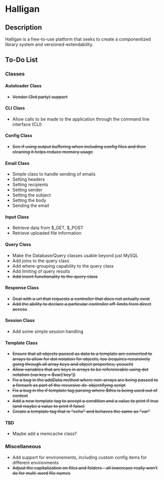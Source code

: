 # Halligan


## Description

Halligan is a free-to-use platform that seeks to create a componentized library system and versioned-extendability.


## To-Do List


### Classes


#### Autoloader Class

*	~~Vendor (3rd party) support~~


#### CLI Class

*	Allow calls to be made to the application through the command line interface (CLI)


#### Config Class

*	~~See if using output buffering when including config files and then cleaning it helps reduce memory usage~~


#### Email Class

*	Simple class to handle sending of emails
  *	Setting headers
  *	Setting recipients
  *	Setting sender
  *	Setting the subject
  *	Setting the body
  *	Sending the email


#### Input Class

*	Retrieve data from $_GET, $_POST
*	Retrieve uploaded file information


#### Query Class

*	Make the Database/Query classes usable beyond just MySQL
*	Add joins to the query class
*	Add where-grouping capability to the query class
*	Add limiting of query results
*	~~Add insert functionality to the query class~~


#### Response Class

*	~~Deal with a url that requests a controller that does not actually exist~~
*	~~Add the ability to declare a particular controller off-limits from direct access~~


#### Session Class

*	Add some simple session handling


#### Template Class

*	~~Ensure that all objects passed as data to a template are converted to arrays to allow for dot notation for objects, too (requires recursively going through all array keys and object properties, yeouch)~~
*	~~Allow variables that are keys in arrays to be referencable using dot notation (var.key = $var['key'])~~
*	~~Fix a bug in the addData method where non-arrays are being passed to a foreach as part of the recursive de-objectifying script~~
*	~~Fix a bug in the if template tag parsing where $this is being used out of context~~
*	~~Add a new template tag to accept a condition and a value to print if true (and maybe a value to print if false)~~
*	~~Create a template tag that is "echo" and behaves the same as "var"~~


#### TBD

*	Maybe add a memcache class?


### Miscellaneous

*	Add support for environements, including custom config items for different environments
*	~~Adjust the capitalization on files and folders - all lowercase really won't do for multi-word file names~~